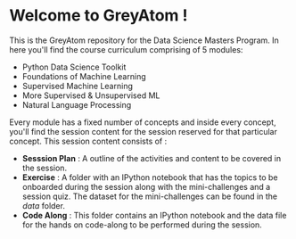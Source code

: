 # Welcome to GreyAtom !

This is the GreyAtom repository for the Data Science Masters Program. In here you'll find the course curriculum comprising of 5 modules: 

- Python Data Science Toolkit
- Foundations of Machine Learning
- Supervised Machine Learning
- More Supervised & Unsupervised ML
- Natural Language Processing

Every module has a fixed number of concepts and inside every concept, you'll find the session content for the session reserved for that particular concept. This session content consists of :

- **Sesssion Plan** :   A outline of the activities and content to be covered in the session.
- **Exercise**  :  A folder with an IPython notebook that has the topics to be onboarded during the session along with the mini-challenges and a session quiz. The dataset for the mini-challenges can be found in the *data* folder.
- **Code Along** :  This folder contains an IPython notebook and the data file for the hands on code-along to be performed during the session. 
